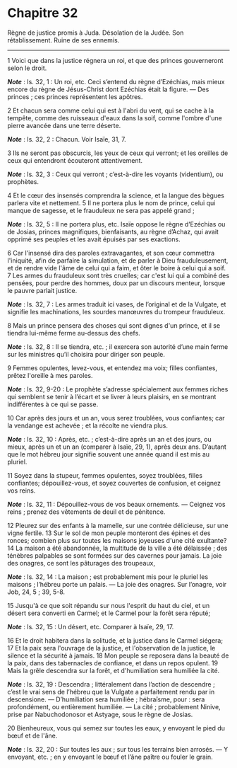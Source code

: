 # Chapitre 32

Règne de justice promis à Juda.
Désolation de la Judée.
Son rétablissement.
Ruine de ses ennemis.

***

1 Voici que dans la justice régnera un roi, et que des princes gouverneront selon le droit.

***Note*** :  Is. 32, 1 : Un roi, etc. Ceci s’entend du règne d’Ezéchias, mais mieux encore du règne de Jésus-Christ dont Ezéchias était la figure. ― Des princes ; ces princes représentent les apôtres.

2 Et chacun sera comme celui qui est à l'abri du vent, qui se cache à la tempête, comme des ruisseaux d'eaux dans la soif, comme l'ombre d'une pierre avancée dans une terre déserte.

***Note*** :  Is. 32, 2 : Chacun. Voir Isaïe, 31, 7.

3 Ils ne seront pas obscurcis, les yeux de ceux qui verront; et les oreilles de ceux qui entendront écouteront attentivement.

***Note*** :  Is. 32, 3 : Ceux qui verront ; c’est-à-dire les voyants (videntium), ou prophètes.

4 Et le cœur des insensés comprendra la science, et la langue des bègues parlera vite et nettement. 5 Il ne portera plus le nom de prince, celui qui manque de sagesse, et le frauduleux ne sera pas appelé grand ;

***Note*** :  Is. 32, 5 : Il ne portera plus, etc. Isaïe oppose le règne d’Ezéchias ou de Josias, princes magnifiques, bienfaisants, au règne d’Achaz, qui avait opprimé ses peuples et les avait épuisés par ses exactions.


6 Car l'insensé dira des paroles extravagantes, et son cœur commettra l'iniquité, afin de parfaire la simulation, et de parler à Dieu frauduleusement, et de rendre vide l'âme de celui qui a faim, et ôter le boire à celui qui a soif. 7 Les armes du frauduleux sont très cruelles; car c'est lui qui a combiné des pensées, pour perdre des hommes, doux par un discours menteur, lorsque le pauvre parlait justice.

***Note*** :  Is. 32, 7 : Les armes traduit ici vases, de l’original et de la Vulgate, et signifie les machinations, les sourdes manœuvres du trompeur frauduleux.

8 Mais un prince pensera des choses qui sont dignes d'un prince, et il se tiendra lui-même ferme au-dessus des chefs.

***Note*** :  Is. 32, 8 : Il se tiendra, etc. ; il exercera son autorité d’une main ferme sur les ministres qu’il choisira pour diriger son peuple.


9 Femmes opulentes, levez-vous, et entendez ma voix; filles confiantes, prêtez l'oreille à mes paroles.

***Note*** :  Is. 32, 9-20 : Le prophète s’adresse spécialement aux femmes riches qui semblent se tenir à l’écart et se livrer à leurs plaisirs, en se montrant indifférentes à ce qui se passe.

10 Car après des jours et un an, vous serez troublées, vous confiantes; car la vendange est achevée ; et la récolte ne viendra plus.

***Note*** :  Is. 32, 10 : Après, etc. ; c’est-à-dire après un an et des jours, ou mieux, après un et un an (comparer à Isaïe, 29, 1), après deux ans. D’autant que le mot hébreu jour signifie souvent une année quand il est mis au pluriel.

11 Soyez dans la stupeur, femmes opulentes, soyez troublées, filles confiantes; dépouillez-vous, et soyez couvertes de confusion, et ceignez vos reins.

***Note*** :  Is. 32, 11 : Dépouillez-vous de vos beaux ornements. ― Ceignez vos reins ; prenez des vêtements de deuil et de pénitence.


12 Pleurez sur des enfants à la mamelle, sur une contrée délicieuse, sur une vigne fertile. 13 Sur le sol de mon peuple monteront des épines et des ronces; combien plus sur toutes les maisons joyeuses d'une cité exultante? 14 La maison a été abandonnée, la multitude de la ville a été délaissée ; des ténèbres palpables se sont formées sur des cavernes pour jamais. La joie des onagres, ce sont les pâturages des troupeaux,

***Note*** :  Is. 32, 14 : La maison ; est probablement mis pour le pluriel les maisons ; l’hébreu porte un palais. ― La joie des onagres. Sur l’onagre, voir Job, 24, 5 ; 39, 5-8.


15 Jusqu'à ce que soit répandu sur nous l'esprit du haut du ciel, et un désert sera converti en Carmel; et le Carmel pour la forêt sera réputé;

***Note*** :  Is. 32, 15 : Un désert, etc. Comparer à Isaïe, 29, 17.

16 Et le droit habitera dans la solitude, et la justice dans le Carmel siégera; 17 Et la paix sera l'ouvrage de la justice, et l'observation de la justice, le silence et la sécurité à jamais. 18 Mon peuple se reposera dans la beauté de la paix, dans des tabernacles de confiance, et dans un repos opulent. 19 Mais la grêle descendra sur la forêt, et d'humiliation sera humiliée la cité.

***Note*** :  Is. 32, 19 : Descendra ; littéralement dans l’action de descendre ; c’est le vrai sens de l’hébreu que la Vulgate a parfaitement rendu par in descensione. ― D’humiliation sera humiliée ; hébraïsme, pour : sera profondément, ou entièrement humiliée. ― La cité ; probablement Ninive, prise par Nabuchodonosor et Astyage, sous le règne de Josias.

20 Bienheureux, vous qui semez sur toutes les eaux, y envoyant le pied du bœuf et de l'âne.

***Note*** :  Is. 32, 20 : Sur toutes les aux ; sur tous les terrains bien arrosés. ― Y envoyant, etc. ; en y envoyant le bœuf et l’âne paître ou fouler le grain.

